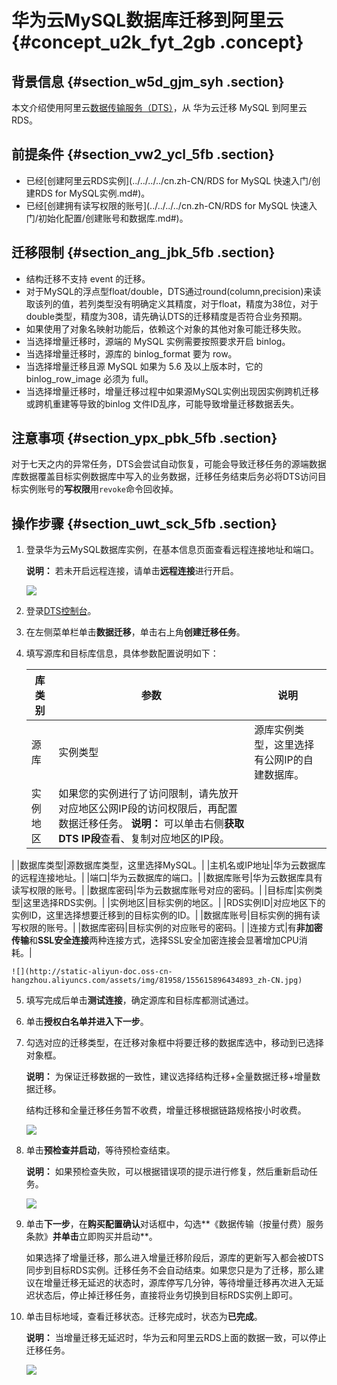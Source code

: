 # 华为云MySQL数据库迁移到阿里云 {#concept_u2k_fyt_2gb .concept}

## 背景信息 {#section_w5d_gjm_syh .section}

本文介绍使用阿里云[数据传输服务（DTS）](https://help.aliyun.com/product/26590.html)，从 华为云迁移 MySQL 到阿里云RDS。

## 前提条件 {#section_vw2_ycl_5fb .section}

-   已经[创建阿里云RDS实例](../../../../cn.zh-CN/RDS for MySQL 快速入门/创建RDS for MySQL实例.md#)。
-   已经[创建拥有读写权限的账号](../../../../cn.zh-CN/RDS for MySQL 快速入门/初始化配置/创建账号和数据库.md#)。

## 迁移限制 {#section_ang_jbk_5fb .section}

-   结构迁移不支持 event 的迁移。
-   对于MySQL的浮点型float/double，DTS通过round\(column,precision\)来读取该列的值，若列类型没有明确定义其精度，对于float，精度为38位，对于double类型，精度为308，请先确认DTS的迁移精度是否符合业务预期。
-   如果使用了对象名映射功能后，依赖这个对象的其他对象可能迁移失败。
-   当选择增量迁移时，源端的 MySQL 实例需要按照要求开启 binlog。
-   当选择增量迁移时，源库的 binlog\_format 要为 row。
-   当选择增量迁移且源 MySQL 如果为 5.6 及以上版本时，它的 binlog\_row\_image 必须为 full。
-   当选择增量迁移时，增量迁移过程中如果源MySQL实例出现因实例跨机迁移或跨机重建等导致的binlog 文件ID乱序，可能导致增量迁移数据丢失。

## 注意事项 {#section_ypx_pbk_5fb .section}

对于七天之内的异常任务，DTS会尝试自动恢复，可能会导致迁移任务的源端数据库数据覆盖目标实例数据库中写入的业务数据，迁移任务结束后务必将DTS访问目标实例账号的**写权限**用`revoke`命令回收掉。

## 操作步骤 {#section_uwt_sck_5fb .section}

1.  登录华为云MySQL数据库实例，在基本信息页面查看远程连接地址和端口。

    **说明：** 若未开启远程连接，请单击**远程连接**进行开启。

    ![](http://static-aliyun-doc.oss-cn-hangzhou.aliyuncs.com/assets/img/81958/155615896434892_zh-CN.jpg)

2.  登录[DTS控制台](https://dts.console.aliyun.com/)。
3.  在左侧菜单栏单击**数据迁移**，单击右上角**创建迁移任务**。
4.  填写源库和目标库信息，具体参数配置说明如下：

    |库类别|参数|说明|
    |---|--|--|
    |源库|实例类型|源库实例类型，这里选择有公网IP的自建数据库。|
    |实例地区|如果您的实例进行了访问限制，请先放开对应地区公网IP段的访问权限后，再配置数据迁移任务。 **说明：** 可以单击右侧**获取DTS IP段**查看、复制对应地区的IP段。

 |
    |数据库类型|源数据库类型，这里选择MySQL。|
    |主机名或IP地址|华为云数据库的远程连接地址。|
    |端口|华为云数据库的端口。|
    |数据库账号|华为云数据库具有读写权限的账号。|
    |数据库密码|华为云数据库账号对应的密码。|
    |目标库|实例类型|这里选择RDS实例。|
    |实例地区|目标实例的地区。|
    |RDS实例ID|对应地区下的实例ID，这里选择想要迁移到的目标实例的ID。|
    |数据库账号|目标实例的拥有读写权限的账号。|
    |数据库密码|目标实例的对应账号的密码。|
    |连接方式|有**非加密传输**和**SSL安全连接**两种连接方式，选择SSL安全加密连接会显著增加CPU消耗。|

    ![](http://static-aliyun-doc.oss-cn-hangzhou.aliyuncs.com/assets/img/81958/155615896434893_zh-CN.jpg)

5.  填写完成后单击**测试连接**，确定源库和目标库都测试通过。
6.  单击**授权白名单并进入下一步**。
7.  勾选对应的迁移类型，在迁移对象框中将要迁移的数据库选中，移动到已选择对象框。

    **说明：** 为保证迁移数据的一致性，建议选择结构迁移+全量数据迁移+增量数据迁移。

    结构迁移和全量迁移任务暂不收费，增量迁移根据链路规格按小时收费。

    ![](http://static-aliyun-doc.oss-cn-hangzhou.aliyuncs.com/assets/img/81958/155615896534894_zh-CN.jpg)

8.  单击**预检查并启动**，等待预检查结束。

    **说明：** 如果预检查失败，可以根据错误项的提示进行修复，然后重新启动任务。

    ![](http://static-aliyun-doc.oss-cn-hangzhou.aliyuncs.com/assets/img/81958/155615896734895_zh-CN.jpg)

9.  单击**下一步**，在**购买配置确认**对话框中，勾选**《数据传输（按量付费）服务条款》**并单击**立即购买并启动**。

    如果选择了增量迁移，那么进入增量迁移阶段后，源库的更新写入都会被DTS同步到目标RDS实例。迁移任务不会自动结束。如果您只是为了迁移，那么建议在增量迁移无延迟的状态时，源库停写几分钟，等待增量迁移再次进入无延迟状态后，停止掉迁移任务，直接将业务切换到目标RDS实例上即可。

10. 单击目标地域，查看迁移状态。迁移完成时，状态为**已完成**。

    **说明：** 当增量迁移无延迟时，华为云和阿里云RDS上面的数据一致，可以停止迁移任务。

    ![](http://static-aliyun-doc.oss-cn-hangzhou.aliyuncs.com/assets/img/81958/155615896734896_zh-CN.jpg)


